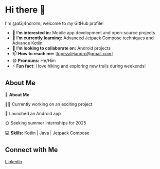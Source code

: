 # Hi there 👋

I'm @al3j4ndrolm, welcome to my GitHub profile!

- 👀 **I’m interested in:** Mobile app development and open-source projects
- 🌱 **I’m currently learning:** Advanced Jetpack Compose techniques and Advance Kotlin
- 💞️ **I’m looking to collaborate on:** Android projects
- 📫 **How to reach me:** [lopezalejandro@gmail.com]
- 😄 **Pronouns:** He/Him
- ⚡ **Fun fact:** I love hiking and exploring new trails during weekends!

## About Me

🌟 **About Me**

👨‍💻 Currently working on an exciting project

📱 Launched an Android app

🌞 Seeking summer internships for 2025

💻 **Skills:** Kotlin | Java | Jetpack Compose

## Connect with Me

[LinkedIn]([https://www.linkedin.com/in/yourprofile](https://www.linkedin.com/in/abraham-alejandro-lopez-martin-56bb92268/))

